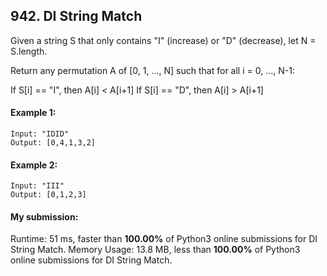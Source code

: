 ## 942. DI String Match
Given a string S that only contains "I" (increase) or "D" (decrease), let N = S.length.

Return any permutation A of [0, 1, ..., N] such that for all i = 0, ..., N-1:

If S[i] == "I", then A[i] < A[i+1]
If S[i] == "D", then A[i] > A[i+1]

#### Example 1:

```
Input: "IDID"
Output: [0,4,1,3,2]
```

#### Example 2:

```
Input: "III"
Output: [0,1,2,3]
```

#### My submission:
Runtime: 51 ms, faster than **100.00%** of Python3 online submissions for DI String Match.
Memory Usage: 13.8 MB, less than **100.00%** of Python3 online submissions for DI String Match.

